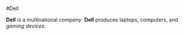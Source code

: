 #Dell



**Dell** is a multinational *company*. **Dell** produces laptops, computers, and *gaming devices*. 